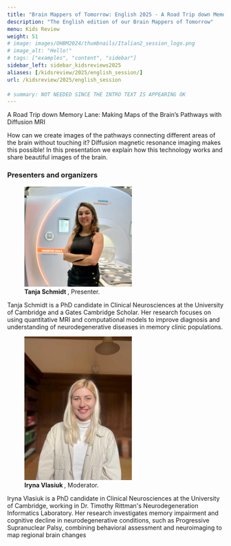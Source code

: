 ```yaml
---
title: "Brain Mappers of Tomorrow: English 2025 - A Road Trip down Memory Lane: Making Maps of the Brain’s Pathways with Diffusion MRI"
description: "The English edition of our Brain Mappers of Tomorrow"
menu: Kids Review
weight: 51
# image: images/OHBM2024/thumbnails/Italian2_session_logo.png
# image_alt: "Hello!"
# tags: ["examples", "content", "sidebar"]
sidebar_left: sidebar_kidsreviews2025
aliases: [/kidsreview/2025/english_session/]
url: /kidsreview/2025/english_session

# summary: NOT NEEDED SINCE THE INTRO TEXT IS APPEARING OK
---
```


A Road Trip down Memory Lane: Making Maps of the Brain’s Pathways with Diffusion MRI

How can we create images of the pathways connecting different areas of the brain without touching it? Diffusion magnetic resonance imaging makes this possible! In this presentation we explain how this technology works and share beautiful images of the brain.

### Presenters and organizers

<div class="content-gallery">
  <figure>
    <img src="./Tanja_Schmidt.jpeg" alt="Tanja Schmidt " width="250">
    <figcaption><b>Tanja Schmidt </b>, Presenter.</figcaption>
  </figure>
</div>

Tanja Schmidt is a PhD candidate in Clinical Neurosciences at the University of Cambridge and a Gates Cambridge Scholar. Her research focuses on using quantitative MRI and computational models to improve diagnosis and understanding of neurodegenerative diseases in memory clinic populations.

<div class="content-gallery">
  <figure>
    <img src="./Iryna_Vlasiuk.jpeg" alt="Iryna Vlasiuk " width="250">
    <figcaption><b>Iryna Vlasiuk </b>, Moderator.</figcaption>
  </figure>
</div>

Iryna Vlasiuk is a PhD candidate in Clinical Neurosciences at the University of Cambridge, working in Dr. Timothy Rittman's Neurodegeneration Informatics Laboratory. Her research investigates memory impairment and cognitive decline in neurodegenerative conditions, such as Progressive Supranuclear Palsy, combining behavioral assessment and neuroimaging to map regional brain changes


<!-- ### Official Trailer

#### English subtitles
{{< youtube id="h02EFmRmLDY" >}}

<!-- ### The presentation

{{< gallery class="content-gallery" >}} 
    <figure> 
            <img style="margin: 0.1em 0.1em 0.1em 0.1em" src="/images/OHBM2023/kidsreview_2023/italian_isotta/Fv2DzoNWAAMK9ww.jpg" alt="Photo from the presentation" height="350">
            <img style="margin: 0.1em 0.1em 0.1em 0.1em" src="/images/OHBM2023/kidsreview_2023/italian_isotta/Fv2DzpJXgAARCZX.jpg" alt="Photo from the presentation" width="350">
            <img style="margin: 0.1em 0.1em 0.1em 0.1em" src="/images/OHBM2023/kidsreview_2023/italian_isotta/Fv2DzngWcAMD0Ot.jpg" alt="Photo from the presentation" width="350">
            <img style="margin: 0.1em 0.1em 0.1em 0.1em" src="/images/OHBM2023/kidsreview_2023/italian_isotta/Fv2DznfXsAERTCS.jpg" alt="Photo from the presentation" width="350">
            <img style="margin: 0.1em 0.1em 0.1em 0.1em" src="/images/OHBM2023/kidsreview_2023/italian_isotta/Fv2ENXsWIAEV1Ex.jpg" alt="Photo from the presentation" width="350">
        <figcaption>
            <b>Pictures from the presentation.</b>
        </figcaption>
    </figure>
{{< /gallery >}}

From [Irene Balboni](https://twitter.com/irene_balboni/status/1656627725308657664?s=20). -->

